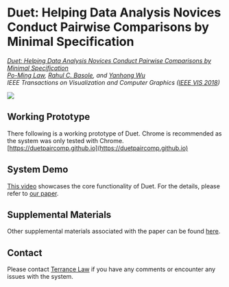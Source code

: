 # Duet: Helping Data Analysis Novices Conduct Pairwise Comparisons by Minimal Specification

*[Duet: Helping Data Analysis Novices Conduct Pairwise Comparisons by Minimal Specification](https://terrancelaw.github.io/publications/duet_vast18.pdf)  
[Po-Ming Law](https://terrancelaw.github.io), [Rahul C. Basole](http://entsci.gatech.edu/basole/), and [Yanhong Wu](http://yhwu.me)  
IEEE Transactions on Visualization and Computer Graphics ([IEEE VIS 2018](http://ieeevis.org/year/2018/welcome))*

<img src="https://s3.us-east-2.amazonaws.com/github-duet/teaser.png"/>

## Working Prototype

There following is a working prototype of Duet. Chrome is recommended as the system was only tested with Chrome.  
[https://duetpaircomp.github.io](https://duetpaircomp.github.io)

## System Demo

[This video](https://youtu.be/Y4p0h8_EnDU) showcases the core functionality of Duet. For the details, please refer to [our paper](https://terrancelaw.github.io/publications/duet_vast18.pdf).

## Supplemental Materials

Other supplemental materials associated with the paper can be found [here](https://github.com/DuetPairComp/supplemental).

## Contact

Please contact [Terrance Law](https://terrancelaw.github.io) if you have any comments or encounter any issues with the system.
